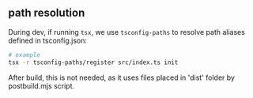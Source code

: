 

## path resolution
During dev, if running `tsx`, we use `tsconfig-paths` to resolve path aliases defined in tsconfig.json:
```sh
# example
tsx -r tsconfig-paths/register src/index.ts init
```

After build, this is not needed, as it uses files placed in 'dist' folder by postbuild.mjs script.
